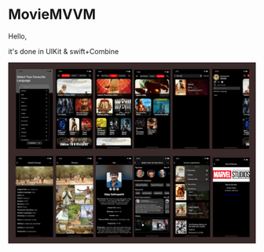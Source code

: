 # MovieMVVM

Hello, 

it's done in UIKit & swift+Combine 



![alt text](https://github.com/Manikarthi-vaiha/MovieMVVM/blob/main/movieGitImage.png?raw=true)


